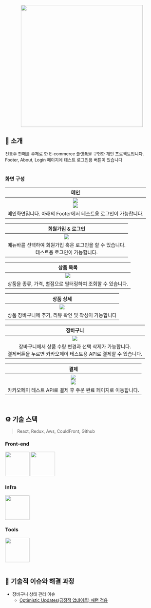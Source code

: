 <div align="center">

<!-- logo -->
<img src="https://user-images.githubusercontent.com/80824750/208554558-490845c9-959a-4823-9003-350ec4d221bf.png" width="400"/>

</div> 

## 📝 소개
전통주 판매를 주제로 한 E-commerce 플랫폼을 구현한 개인 프로젝트입니다.
<br />
Footer, About, Login 페이지에 테스트 로그인용 버튼이 있습니다
<br />
<br />
### 화면 구성


|메인|
|:---:|
|<img src="https://i.ibb.co/N9Nr27F/2024-10-21-3-40-51.png" ><br /><img src="https://i.ibb.co/gt3wJkH/2024-12-06-4-57-24.png" >|
|메인화면입니다. 아래의 Footer에서 테스트용 로그인이 가능합니다.|


|회원가입 & 로그인|
|:---:|
|<img src="https://i.ibb.co/cYDSQQQ/2024-12-06-4-31-17.png" >|
|메뉴바를 선택하여 회원가입 혹은 로그인을 할 수 있습니다. <br />테스트용 로그인이 가능합니다.|

|상품 목록|
|:---:|
|<img src="https://i.ibb.co/pn3bqWL/2024-12-06-4-24-11.png" >|
|상품을 종류, 가격, 별점으로 필터링하여 조회할 수 있습니다.|


|상품 상세|
|:---:|
|<img src="https://i.ibb.co/r6YM4JV/2024-12-06-4-25-06.png" >|
|상품 장바구니에 추가, 리뷰 확인 및 작성이 가능합니다|

|장바구니|
|:---:|
|<img src="https://i.ibb.co/sqvtNKM/2024-12-06-4-23-46.png" >|
|장바구니에서 상품 수량 변경과 선택 삭제가 가능합니다.<br />결제버튼을 누르면 카카오페이 테스트용 API로 결제할 수 있습니다.|

|결제|
|:---:|
|<img src="https://i.ibb.co/C6Ffvk6/2024-12-06-4-25-36.png" ><br /><img src="https://i.ibb.co/wCmLnMs/2024-12-06-4-27-11.png" >|
|카카오페이 테스트 API로 결제 후 주문 완료 페이지로 이동합니다.|

<br />

## ⚙ 기술 스택
> React, Redux, Aws, CouldFront, Github
### Front-end
<div>
<img src="https://github.com/yewon-Noh/readme-template/blob/main/skills/React.png?raw=true" width="80">
<img src="https://github.com/yewon-Noh/readme-template/blob/main/skills/Redux.png?raw=true" width="80">
</div>

### Infra
<div>
<img src="https://github.com/yewon-Noh/readme-template/blob/main/skills/AWSEC2.png?raw=true" width="80">
</div>

### Tools
<div>
<img src="https://github.com/yewon-Noh/readme-template/blob/main/skills/Github.png?raw=true" width="80">
</div>

<br />

## 🤔 기술적 이슈와 해결 과정
- 장바구니 상태 관리 이슈
    - [Optimistic Updates(긍정적 업데이트) 패턴 적용](https://www.notion.so/ashen-glow/Sool-STORE-E-commerce-546d42ae6c224cdbab478c47a6e7e139?pvs=4#129b54d8388680ec8a49e0670481a93a)

<br />
